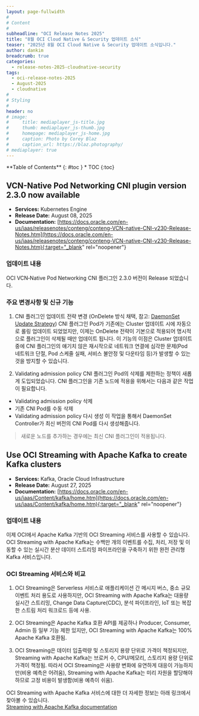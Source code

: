 ```yaml
---
layout: page-fullwidth
#
# Content
#
subheadline: "OCI Release Notes 2025"
title: "8월 OCI Cloud Native & Security 업데이트 소식"
teaser: "2025년 8월 OCI Cloud Native & Security 업데이트 소식입니다."
author: dankim
breadcrumb: true
categories:
  - release-notes-2025-cloudnative-security
tags:
  - oci-release-notes-2025
  - August-2025
  - cloudnative
#
# Styling
#
header: no
# image:
#     title: mediaplayer_js-title.jpg
#     thumb: mediaplayer_js-thumb.jpg
#     homepage: mediaplayer_js-home.jpg
#     caption: Photo by Corey Blaz
#     caption_url: https://blaz.photography/
# mediaplayer: true
---
```


<div class="panel radius" markdown="1">
**Table of Contents**
{: #toc }
*  TOC
{:toc}
</div>

## VCN-Native Pod Networking CNI plugin version 2.3.0 now available
* **Services:** Kubernetes Engine
* **Release Date:** August 08, 2025
* **Documentation:** [https://docs.oracle.com/en-us/iaas/releasenotes/conteng/conteng-VCN-native-CNI-v230-Release-Notes.htm](https://docs.oracle.com/en-us/iaas/releasenotes/conteng/conteng-VCN-native-CNI-v230-Release-Notes.htm){:target="_blank" rel="noopener"}

### 업데이트 내용
OCI VCN‑Native Pod Networking CNI 플러그인 2.3.0 버전이 Release 되었습니다.

### 주요 변경사항 및 신규 기능
1. CNI 플러그인 업데이트 전략 변경 (OnDelete 방식 채택, 참고: [DaemonSet Update Strategy](https://kubernetes.io/docs/tasks/manage-daemon/update-daemon-set/#daemonset-update-strategy))
CNI 플러그인 Pod가 기존에는 Cluster 업데이트 시에 자동으로 롤링 업데이트 되었었지만, 이제는 OnDelete 전략이 기본으로 적용되어 명시적으로 플러그인이 삭제될 때만 업데이트 됩니다. 이 기능의 이점은 Cluster 업데이트 중에 CNI 플러그인의 얘기치 않은 재시작으로 네트워크 연결에 심각한 문제(Pod 네트워크 단절, Pod 스케줄 실패, 서비스 불안정 및 다운타임 등)가 발생할 수 있는 것을 방지할 수 있습니다.

2. Validating admission policy
CNI 플러그인 Pod의 삭제를 제한하는 정책이 새롭게 도입되었습니다. CNI 플러그인을 기존 노드에 적용을 위해서는 다음과 같은 작업이 필요합니다.
* Validating admission policy 삭제
* 기존 CNI Pod를 수동 삭제
* Validating admission policy 다시 생성
이 작업을 통해서 DaemonSet Controller가 최신 버전의 CNI Pod를 다시 생성해줍니다.

> 새로운 노드를 추가하는 경우에는 최신 CNI 플러그인이 적용됩니다.

## Use OCI Streaming with Apache Kafka to create Kafka clusters
* **Services:** Kafka, Oracle Cloud Infrastructure
* **Release Date:** August 27, 2025
* **Documentation:** [https://docs.oracle.com/en-us/iaas/Content/kafka/home.htm](https://docs.oracle.com/en-us/iaas/Content/kafka/home.htm){:target="_blank" rel="noopener"}

### 업데이트 내용
이제 OCI에서 Apache Kafka 기반의 OCI Streaming 서비스를 사용할 수 있습니다. OCI Streaming with Apache Kafka는 수백만 개의 이벤트를 수집, 처리, 저장 및 이동할 수 있는 실시간 분산 데이터 스트리밍 파이프라인을 구축하기 위한 완전 관리형 Kafka 서비스입니다.

### OCI Streaming 서비스와 비교
1. OCI Streaming은 Serverless 서비스로 애플리케이션 간 메시지 버스, 중소 규모 이벤트 처리 용도로 사용하지만, OCI Streaming with Apache Kafka는 대용량 실시간 스트리밍, Change Data Capture(CDC), 분석 파이프라인, IoT 또는 복잡한 스트림 처리 워크로드 등에 사용.

2. OCI Streaming은 Apache Kafka 호환 API를 제공하나 Producer, Consumer, Admin 등 일부 기능 제한 있지만, OCI Streaming with Apache Kafka는 100% Apache Kafka 호환됨.

3. OCI Streaming은 데이터 입출력량 및 스토리지 용량 단위로 가격이 책정되지만, Streaming with Apache Kafka는 브로커 수, CPU/메모리, 스토리지 용량 단위로 가격이 책정됨. 따라서 OCI Streaming은 사용량 변화에 유연하게 대응이 가능하지만(비용 예측은 어려움), Streaming with Apache Kafka는 미리 자원을 할당해야 하므로 고정 비용이 발생함(비용 예측이 쉬움). 

OCI Streaming with Apache Kafka 서비스에 대한 더 자세한 정보는 아래 링크에서 찾아볼 수 있습니다.  
[Streaming with Apache Kafka documentation](https://docs.oracle.com/en-us/iaas/Content/kafka/home.htm)